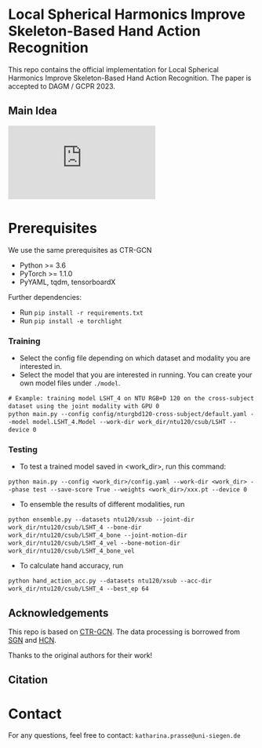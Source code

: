 # Local Spherical Harmonics Improve Skeleton-Based Hand Action Recognition
This repo contains the official implementation for Local Spherical Harmonics Improve Skeleton-Based Hand Action Recognition. The paper is accepted to DAGM / GCPR 2023.

## Main Idea
![LSH_Vis](https://github.com/KathPra/LSHR_LSHT/blob/main/LSH_Vis.pdf)

# Prerequisites
We use the same prerequisites as CTR-GCN

- Python >= 3.6
- PyTorch >= 1.1.0
- PyYAML, tqdm, tensorboardX

Further dependencies:
- Run `pip install -r requirements.txt`
- Run `pip install -e torchlight`

### Training

- Select the config file depending on which dataset and modality you are interested in.
- Select the model that you are interested in running. You can create your own model files under `./model`.

```
# Example: training model LSHT_4 on NTU RGB+D 120 on the cross-subject dataset using the joint modality with GPU 0
python main.py --config config/nturgbd120-cross-subject/default.yaml --model model.LSHT_4.Model --work-dir work_dir/ntu120/csub/LSHT --device 0
```

### Testing

- To test a trained model saved in <work_dir>, run this command:

```
python main.py --config <work_dir>/config.yaml --work-dir <work_dir> --phase test --save-score True --weights <work_dir>/xxx.pt --device 0
```

- To ensemble the results of different modalities, run 
```
python ensemble.py --datasets ntu120/xsub --joint-dir work_dir/ntu120/csub/LSHT_4 --bone-dir work_dir/ntu120/csub/LSHT_4_bone --joint-motion-dir work_dir/ntu120/csub/LSHT_4_vel --bone-motion-dir work_dir/ntu120/csub/LSHT_4_bone_vel
```

- To calculate hand accuracy, run 
```
python hand_action_acc.py --datasets ntu120/xsub --acc-dir work_dir/ntu120/csub/LSHT_4 --best_ep 64
```

## Acknowledgements

This repo is based on [CTR-GCN](https://github.com/Uason-Chen/CTR-GCN). The data processing is borrowed from [SGN](https://github.com/microsoft/SGN) and [HCN](https://github.com/huguyuehuhu/HCN-pytorch).

Thanks to the original authors for their work!

## Citation


# Contact
For any questions, feel free to contact: `katharina.prasse@uni-siegen.de`
